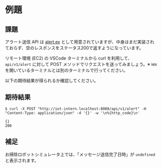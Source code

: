 # 例題

## 課題

アラート送信 API は [alert.ex](/web/controller/alert.ex) として用意されていますが、中身はまだ実装されておらず、空のレスポンスをステータス200で返すようになっています。

リモート環境 (EC2) の VSCode ターミナルから curl を利用して、`api/v1/alert` に対して POST メソッドでリクエストを送ってみましょう。※ iexを開いているターミナルとは別のターミナルで行ってください。

以下の期待結果が得られるか確認してください。

## 期待結果

```shell
$ curl -X POST "http://iot-intern.localhost:8080/api/v1/alert" -H "Content-Type: application/json" -d '{}' -w '\n%{http_code}\n'
```
```plain
{}
200
```

## 補足

お掃除ロボットシミュレータ上では、「メッセージ送信完了日時」が `undefined` と表示されます。
